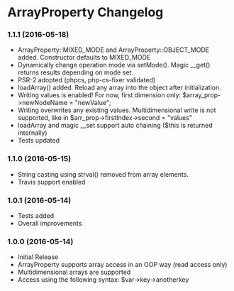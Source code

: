 ArrayProperty Changelog
=======================

### 1.1.1 (2016-05-18)

* ArrayProperty::MIXED_MODE and ArrayProperty::OBJECT_MODE added. Constructor defaults to MIXED_MODE 
* Dynamically change operation mode via setMode(). Magic __get() returns results depending on mode set.
* PSR-2 adopted (phpcs, php-cs-fixer validated)
* loadArray() added. Reload any array into the object after initialization.
* Writing values is enabled! For now, first dimension only: $array_prop->newNodeName = "newValue";
* Writing overwrites any existing values. Multidimensional write is not supported, like in $arr_prop->firstIndex->second = "values"  
* loadArray and magic __set support auto chaining ($this is returned internally) 
* Tests updated

### 1.1.0 (2016-05-15)

* String casting using strval() removed from array elements.
* Travis support enabled

### 1.0.1 (2016-05-14)

* Tests added
* Overall improvements

### 1.0.0 (2016-05-14)

* Initial Release
* ArrayProperty supports array access in an OOP way (read access only)
* Multidimensional arrays are supported
* Access using the following syntax: $var->key->anotherkey 
